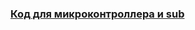 ### [Код для микроконтроллера и sub](https://github.com/homework-isu/Internet-of-things/tree/main/remoute_control)
